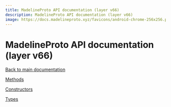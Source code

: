 ```yaml
---
title: MadelineProto API documentation (layer v66)
description: MadelineProto API documentation (layer v66)
image: https://docs.madelineproto.xyz/favicons/android-chrome-256x256.png
---
```

# MadelineProto API documentation (layer v66)  

[Back to main documentation](..)  


[Methods](methods/)

[Constructors](constructors/)

[Types](types/)